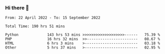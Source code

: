 ### Hi there 👋

<!--START_SECTION:waka-->

```text
From: 22 April 2022 - To: 15 September 2022

Total Time: 190 hrs 51 mins

Python             143 hrs 53 mins >>>>>>>>>>>>>>>>>>>------   75.39 %
PHP                16 hrs 32 mins  >>-----------------------   08.67 %
HTML               6 hrs 3 mins    >------------------------   03.18 %
Other              5 hrs 37 mins   >------------------------   02.95 %
```

<!--END_SECTION:waka-->

<!--
**umarfarouk98/umarfarouk98** is a ✨ _special_ ✨ repository because its `README.md` (this file) appears on your GitHub profile.

Here are some ideas to get you started:

- 🔭 I’m currently working on ...
- 🌱 I’m currently learning ...
- 👯 I’m looking to collaborate on ...
- 🤔 I’m looking for help with ...
- 💬 Ask me about ...
- 📫 How to reach me: ...
- 😄 Pronouns: ...
- ⚡ Fun fact: ...
-->
